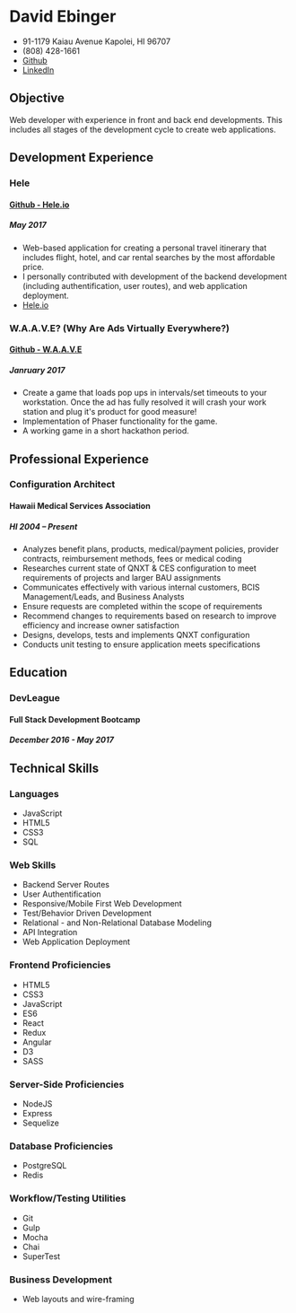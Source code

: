 # David Ebinger

- 91-1179 Kaiau Avenue Kapolei, HI 96707
- (808) 428-1661
- [Github](https://github.com/Debinger)
- [LinkedIn](https://www.linkedin.com/in/david-ebinger-85887313a/)

## Objective
Web developer with experience in front and back end developments. This includes all stages of the development cycle to create web applications.

## Development Experience

### Hele
#### [Github - Hele.io](https://github.com/debinger/CEGS)
##### May 2017
- Web-based application for creating a personal travel itinerary that includes flight, hotel, and car rental searches by the most affordable price.
- I personally contributed with development of the backend development (including authentification, user routes), and web application deployment.
- [Hele.io](https://www.hele.io)

### W.A.A.V.E? (Why Are Ads Virtually Everywhere?)
#### [Github - W.A.A.V.E](https://github.com/DEbinger/adware-waves)
##### Janruary 2017
- Create a game that loads pop ups in intervals/set timeouts to your workstation. Once the ad has fully resolved it will crash your work station and plug it's product for good measure!
- Implementation of Phaser functionality for the game.
- A working game in a short hackathon period.

## Professional Experience

### Configuration Architect
#### Hawaii Medical Services Association
##### HI 2004 – Present
- Analyzes benefit plans, products, medical/payment policies, provider contracts, reimbursement
methods, fees or medical coding
- Researches current state of QNXT & CES configuration to meet requirements of projects and larger
BAU assignments
- Communicates effectively with various internal customers, BCIS Management/Leads, and Business
Analysts
- Ensure requests are completed within the scope of requirements
- Recommend changes to requirements based on research to improve efficiency and increase owner
satisfaction
- Designs, develops, tests and implements QNXT configuration
- Conducts unit testing to ensure application meets specifications

## Education
### DevLeague
#### Full Stack Development Bootcamp
##### December 2016 - May 2017

## Technical Skills

### Languages
- JavaScript
- HTML5
- CSS3
- SQL

### Web Skills
- Backend Server Routes
- User Authentification
- Responsive/Mobile First Web Development
- Test/Behavior Driven Development
- Relational - and Non-Relational Database Modeling
- API Integration
- Web Application Deployment

### Frontend Proficiencies
- HTML5
- CSS3
- JavaScript
- ES6
- React
- Redux
- Angular
- D3
- SASS

### Server-Side Proficiencies
- NodeJS
- Express
- Sequelize

### Database Proficiencies
- PostgreSQL
- Redis

### Workflow/Testing Utilities
- Git
- Gulp
- Mocha
- Chai
- SuperTest

### Business Development
- Web layouts and wire-framing